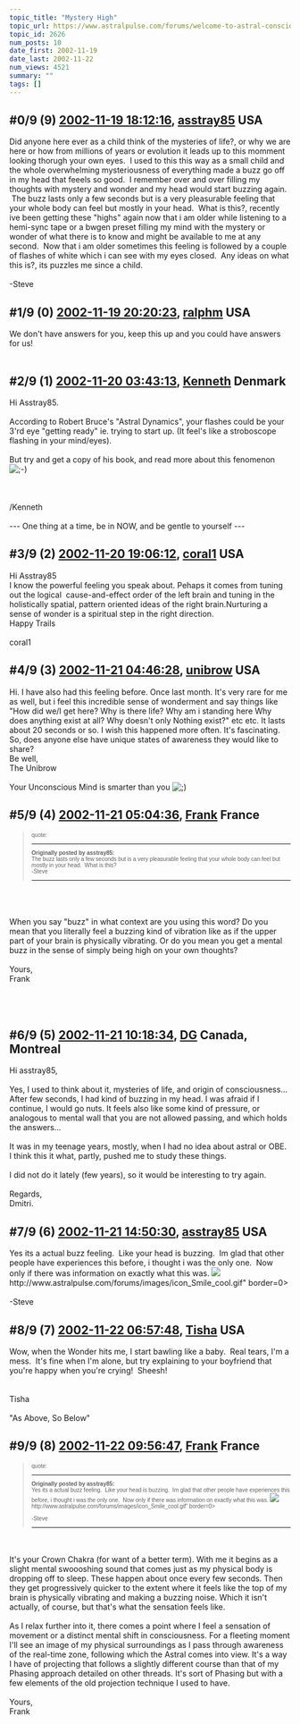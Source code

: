 ```yaml
---
topic_title: "Mystery High"
topic_url: https://www.astralpulse.com/forums/welcome-to-astral-consciousness!/mystery-high
topic_id: 2626
num_posts: 10
date_first: 2002-11-19
date_last: 2002-11-22
num_views: 4521
summary: ""
tags: []
---
```


## \#0/9 (9) [2002-11-19 18:12:16](https://www.astralpulse.com/forums/index.php?msg=118357), [asstray85](https://www.astralpulse.com/forums/profile/?u=1408) USA ##
<section>
Did anyone here ever as a child think of the mysteries of life?, or why we are here or how from millions of years or evolution it leads up to this momment looking thorugh your own eyes.  I used to this this way as a small child and the whole overwhelming mysteriousness of everything made a buzz go off in my head that feeels so good.  I remember over and over filling my thoughts with mystery and wonder and my head would start buzzing again.  The buzz lasts only a few seconds but is a very pleasurable feeling that your whole body can feel but mostly in your head.  What is this?, recently ive been getting these "highs" again now that i am older while listening to a hemi-sync tape or a bwgen preset filling my mind with the mystery or wonder of what there is to know and might be available to me at any second.  Now that i am older sometimes this feeling is followed by a couple of flashes of white which i can see with my eyes closed.  Any ideas on what this is?, its puzzles me since a child.
<br>
<br>
-Steve
</section>

## \#1/9 (0) [2002-11-19 20:20:23](https://www.astralpulse.com/forums/index.php?msg=17125), [ralphm](https://www.astralpulse.com/forums/profile/?u=488) USA ##
<section>
We don't have answers for you, keep this up and you could have answers for us!
<br>
<br>
</section>

## \#2/9 (1) [2002-11-20 03:43:13](https://www.astralpulse.com/forums/index.php?msg=17133), [Kenneth](https://www.astralpulse.com/forums/profile/?u=1374) Denmark ##
<section>
Hi Asstray85.
<br>
<br>
According to Robert Bruce's "Astral Dynamics", your flashes could be your 3'rd eye "getting ready" ie. trying to start up. (It feel's like a stroboscope flashing in your mind/eyes).
<br>
<br>
But try and get a copy of his book, and read more about this fenomenon
<img alt=";-)" class="smiley" src="https://www.astralpulse.com/forums/Smileys/fugue/wink.png" title="Wink"/>
<br>
<br>
<br>
<br>
/Kenneth
<br>
<br>
--- One thing at a time, be in NOW, and be gentle to yourself ---
</section>

## \#3/9 (2) [2002-11-20 19:06:12](https://www.astralpulse.com/forums/index.php?msg=17182), [coral1](https://www.astralpulse.com/forums/profile/?u=1203) USA ##
<section>
Hi Asstray85
<br>
I know the powerful feeling you speak about. Pehaps it comes from tuning out the logical  cause-and-effect order of the left brain and tuning in the holistically spatial, pattern oriented ideas of the right brain.Nurturing a sense of wonder is a spiritual step in the right direction.
<br>
Happy Trails
<br>
<br>
coral1
</section>

## \#4/9 (3) [2002-11-21 04:46:28](https://www.astralpulse.com/forums/index.php?msg=17193), [unibrow](https://www.astralpulse.com/forums/profile/?u=1457) USA ##
<section>
Hi. I have also had this feeling before. Once last month. It's very rare for me as well, but i feel this incredible sense of wonderment and say things like "How did we/I get here? Why is there life? Why am i standing here Why does anything exist at all? Why doesn't only Nothing exist?" etc etc. It lasts about 20 seconds or so. I wish this happened more often. It's fascinating.
<br>
So, does anyone else have unique states of awareness they would like to share?
<br>
Be well,
<br>
The Unibrow
<br>
<br>
Your Unconscious Mind is smarter than you
<img alt=";)" class="smiley" src="https://www.astralpulse.com/forums/Smileys/fugue/wink.png" title="Wink"/>
</section>

## \#5/9 (4) [2002-11-21 05:04:36](https://www.astralpulse.com/forums/index.php?msg=17195), [Frank](https://www.astralpulse.com/forums/profile/?u=359) France ##
<section>
<blockquote id="quote">
 <font face='"Arial"' id="quote" size="1">
  quote:
  <hr height="1" id="quote" noshade=""/>
  <b>
   Originally posted by asstray85:
  </b>
  <br>
  The buzz lasts only a few seconds but is a very pleasurable feeling that your whole body can feel but mostly in your head.  What is this?
  <br>
  -Steve
  <br>
  <hr height="1" id="quote" noshade=""/>
 </font>
</blockquote>
<br>
<br>
<br>
When you say "buzz" in what context are you using this word? Do you mean that you literally feel a buzzing kind of vibration like as if the upper part of your brain is physically vibrating. Or do you mean you get a mental buzz in the sense of simply being high on your own thoughts?
<br>
<br>
Yours,
<br>
Frank
<br>
<br>
<br>
<br>
</section>

## \#6/9 (5) [2002-11-21 10:18:34](https://www.astralpulse.com/forums/index.php?msg=17205), [DG](https://www.astralpulse.com/forums/profile/?u=399) Canada, Montreal ##
<section>
Hi asstray85,
<br>
<br>
Yes, I used to think about it, mysteries of life, and origin of consciousness... After few seconds, I had kind of buzzing in my head. I was afraid if I continue, I would go nuts. It feels also like some kind of pressure, or analogous to mental wall that you are not allowed passing, and which holds the answers...
<br>
<br>
It was in my teenage years, mostly, when I had no idea about astral or OBE. I think this it what, partly, pushed me to study these things.
<br>
<br>
I did not do it lately (few years), so it would be interesting to try again.
<br>
<br>
Regards,
<br>
Dmitri.
</section>

## \#7/9 (6) [2002-11-21 14:50:30](https://www.astralpulse.com/forums/index.php?msg=17224), [asstray85](https://www.astralpulse.com/forums/profile/?u=1408) USA ##
<section>
Yes its a actual buzz feeling.  Like your head is buzzing.  Im glad that other people have experiences this before, i thought i was the only one.  Now only if there was information on exactly what this was.
<img class="bbc_link" href="http://www.astralpulse.com/forums/images/icon_Smile_cool.gif" rel="noopener" src='"&lt;a' target="_blank"/>
http://www.astralpulse.com/forums/images/icon_Smile_cool.gif" border=0&gt;
<br>
<br>
-Steve
</section>

## \#8/9 (7) [2002-11-22 06:57:48](https://www.astralpulse.com/forums/index.php?msg=17262), [Tisha](https://www.astralpulse.com/forums/profile/?u=594) USA ##
<section>
Wow, when the Wonder hits me, I start bawling like a baby.  Real tears, I'm a mess.  It's fine when I'm alone, but try explaining to your boyfriend that you're happy when you're crying!  Sheesh!
<br>
<br>
<br>
Tisha
<br>
<br>
"As Above, So Below"
</section>

## \#9/9 (8) [2002-11-22 09:56:47](https://www.astralpulse.com/forums/index.php?msg=17269), [Frank](https://www.astralpulse.com/forums/profile/?u=359) France ##
<section>
<blockquote id="quote">
 <font face='"Arial"' id="quote" size="1">
  quote:
  <hr height="1" id="quote" noshade=""/>
  <b>
   Originally posted by asstray85:
  </b>
  <br>
  Yes its a actual buzz feeling.  Like your head is buzzing.  Im glad that other people have experiences this before, i thought i was the only one.  Now only if there was information on exactly what this was.
  <img class="bbc_link" href="http://www.astralpulse.com/forums/images/icon_Smile_cool.gif" rel="noopener" src='"&lt;a' target="_blank"/>
  http://www.astralpulse.com/forums/images/icon_Smile_cool.gif" border=0&gt;
  <br>
  <br>
  -Steve
  <br>
  <hr height="1" id="quote" noshade=""/>
 </font>
</blockquote>
<br>
<br>
It's your Crown Chakra (for want of a better term). With me it begins as a slight mental swoooshing sound that comes just as my physical body is dropping off to sleep. These happen about once every few seconds. Then they get progressively quicker to the extent where it feels like the top of my brain is physically vibrating and making a buzzing noise. Which it isn't actually, of course, but that's what the sensation feels like.
<br>
<br>
As I relax further into it, there comes a point where I feel a sensation of movement or a distinct mental shift in consciousness. For a fleeting moment I'll see an image of my physical surroundings as I pass through awareness of the real-time zone, following which the Astral comes into view. It's a way I have of projecting that follows a slightly different course than that of my Phasing approach detailed on other threads. It's sort of Phasing but with a few elements of the old projection technique I used to have.
<br>
<br>
Yours,
<br>
Frank
<br>
<br>
<br>
<br>
<br>
</section>
